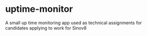 # uptime-monitor
A small up time monitoring app used as technical assignments for candidates applying to work for Sinov8
